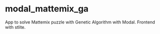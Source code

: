 # modal_mattemix_ga
App to solve Mattemix puzzle with Genetic Algorithm with Modal. Frontend with stlite.
